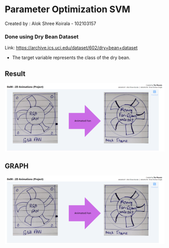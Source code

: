 # Parameter Optimization SVM
Created by : Alok Shree Koirala - 102103157

### Done using Dry Bean Dataset
Link: https://archive.ics.uci.edu/dataset/602/dry+bean+dataset
* The target variable represents the class of the dry bean.
## Result
![alt text](https://github.com/alok059/computer-graphics/blob/main/Storyboard_f.png?raw=true)

## GRAPH
![alt text](https://github.com/alok059/computer-graphics/blob/main/Storyboard_f.png?raw=true)



